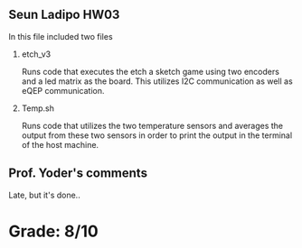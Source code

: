 ## Seun Ladipo HW03

In this file included two files 

1. etch_v3

	Runs code that executes the etch a sketch game using two encoders and a led matrix as the board.
	This utilizes I2C communication as well as eQEP communication.

2. Temp.sh

	Runs code that utilizes the two temperature sensors and averages the output from these two sensors in order to print the output in the terminal of the host machine.
	 
## Prof. Yoder's comments

Late, but it's done..

Grade:  8/10
=======
